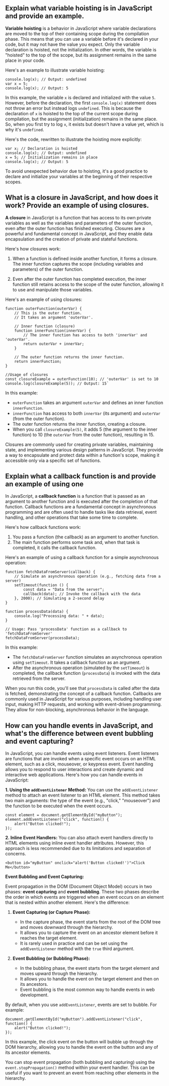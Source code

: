   

## Explain what variable hoisting is in JavaScript and provide an example.

**Variable hoisting** is a behavior in JavaScript where variable declarations are moved to the top of their containing scope during the compilation phase. This means that you can use a variable before it's declared in your code, but it may not have the value you expect. Only the variable declaration is hoisted, not the initialization. In other words, the variable is "hoisted" to the top of the scope, but its assignment remains in the same place in your code.

Here's an example to illustrate variable hoisting:

    console.log(x); // Output: undefined
    var x = 5;
    console.log(x); // Output: 5 


In this example, the variable `x` is declared and initialized with the value `5`. However, before the declaration, the first `console.log(x)` statement does not throw an error but instead logs `undefined`. This is because the declaration of `x` is hoisted to the top of the current scope during compilation, but the assignment (initialization) remains in the same place. So, when you first try to log `x`, it exists but doesn't have a value yet, which is why it's `undefined`.

Here's the code, rewritten to illustrate the hoisting more explicitly:

    var x; // Declaration is hoisted
    console.log(x); // Output: undefined
    x = 5; // Initialization remains in place
    console.log(x); // Output: 5


To avoid unexpected behavior due to hoisting, it's a good practice to declare and initialize your variables at the beginning of their respective scopes.

## What is a closure in JavaScript, and how does it work? Provide an example of using closures.

**A closure** in JavaScript is a function that has access to its own private variables as well as the variables and parameters of the outer function, even after the outer function has finished executing. Closures are a powerful and fundamental concept in JavaScript, and they enable data encapsulation and the creation of private and stateful functions.

Here's how closures work:

1.  When a function is defined inside another function, it forms a closure. The inner function captures the scope (including variables and parameters) of the outer function.
    
2.  Even after the outer function has completed execution, the inner function still retains access to the scope of the outer function, allowing it to use and manipulate those variables.
    

Here's an example of using closures:

    function outerFunction(outerVar) {
        // This is the outer function.
        // It takes an argument 'outerVar'.
    
        // Inner function (closure)
        function innerFunction(innerVar) {
            // The inner function has access to both 'innerVar' and 'outerVar'.
            return outerVar + innerVar;
        }
    
        // The outer function returns the inner function.
        return innerFunction;
    }

    //Usage of closures
    const closureExample = outerFunction(10); // 'outerVar' is set to 10
    console.log(closureExample(5)); // Output: 15` 


In this example:

-   `outerFunction` takes an argument `outerVar` and defines an inner function `innerFunction`.
-   `innerFunction` has access to both `innerVar` (its argument) and `outerVar` (from the outer function).
-   The outer function returns the inner function, creating a closure.
-   When you call `closureExample(5)`, it adds 5 (the argument to the inner function) to 10 (the `outerVar` from the outer function), resulting in 15.

Closures are commonly used for creating private variables, maintaining state, and implementing various design patterns in JavaScript. They provide a way to encapsulate and protect data within a function's scope, making it accessible only via a specific set of functions.

## Explain what a callback function is and provide an example of using one

In JavaScript, a **callback function** is a function that is passed as an argument to another function and is executed after the completion of that function. Callback functions are a fundamental concept in asynchronous programming and are often used to handle tasks like data retrieval, event handling, and other operations that take some time to complete.

Here's how callback functions work:

1.  You pass a function (the callback) as an argument to another function.
2.  The main function performs some task and, when that task is completed, it calls the callback function.

Here's an example of using a callback function for a simple asynchronous operation:

    function fetchDataFromServer(callback) {
        // Simulate an asynchronous operation (e.g., fetching data from a server)
        setTimeout(function () {
            const data = "Data from the server";
            callback(data); // Invoke the callback with the data
        }, 2000); // Simulating a 2-second delay
    }
    
    function processData(data) {
        console.log("Processing data: " + data);
    }
    
    // Usage: Pass 'processData' function as a callback to 'fetchDataFromServer'
    fetchDataFromServer(processData);

In this example:

-   The `fetchDataFromServer` function simulates an asynchronous operation using `setTimeout`. It takes a callback function as an argument.
-   After the asynchronous operation (simulated by the `setTimeout`) is completed, the callback function (`processData`) is invoked with the data retrieved from the server.

When you run this code, you'll see that `processData` is called after the data is fetched, demonstrating the concept of a callback function. Callbacks are commonly used in JavaScript for various purposes, including handling user input, making HTTP requests, and working with event-driven programming. They allow for non-blocking, asynchronous behavior in the language.

## How can you handle events in JavaScript, and what's the difference between event bubbling and event capturing?

In JavaScript, you can handle events using event listeners. Event listeners are functions that are invoked when a specific event occurs on an HTML element, such as a click, mouseover, or keypress event. Event handling allows you to respond to user interactions and create dynamic and interactive web applications. Here's how you can handle events in JavaScript:

**1. Using the `addEventListener` Method:** You can use the `addEventListener` method to attach an event listener to an HTML element. This method takes two main arguments: the type of the event (e.g., "click," "mouseover") and the function to be executed when the event occurs.

    const element = document.getElementById("myButton");
    element.addEventListener("click", function() {
        alert("Button clicked!");
    });

**2. Inline Event Handlers:** You can also attach event handlers directly to HTML elements using inline event handler attributes. However, this approach is less recommended due to its limitations and separation of concerns.

    <button id="myButton" onclick="alert('Button clicked!')">Click Me</button> 


**Event Bubbling and Event Capturing:**

Event propagation in the DOM (Document Object Model) occurs in two phases: **event capturing** and **event bubbling**. These two phases describe the order in which events are triggered when an event occurs on an element that is nested within another element. Here's the difference:

1.  **Event Capturing (or Capture Phase):**
    
    -   In the capture phase, the event starts from the root of the DOM tree and moves downward through the hierarchy.
    -   It allows you to capture the event on an ancestor element before it reaches the target element.
    -   It is rarely used in practice and can be set using the `addEventListener` method with the `true` third argument.
2.  **Event Bubbling (or Bubbling Phase):**
    
    -   In the bubbling phase, the event starts from the target element and moves upward through the hierarchy.
    -   It allows you to handle the event on the target element and then on its ancestors.
    -   Event bubbling is the most common way to handle events in web development.

By default, when you use `addEventListener`, events are set to bubble. For example:

    document.getElementById("myButton").addEventListener("click", function() {
        alert("Button clicked!");
    });

In this example, the click event on the button will bubble up through the DOM hierarchy, allowing you to handle the event on the button and any of its ancestor elements.

You can stop event propagation (both bubbling and capturing) using the `event.stopPropagation()` method within your event handler. This can be useful if you want to prevent an event from reaching other elements in the hierarchy.
